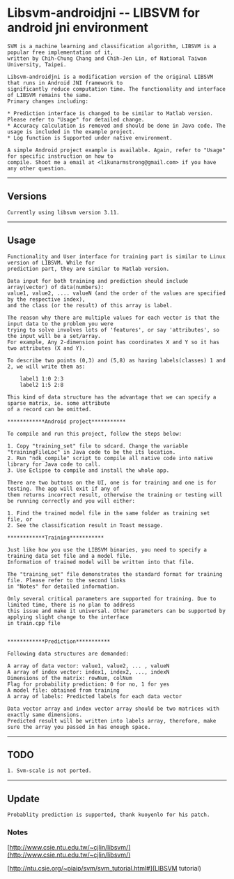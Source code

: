 # Libsvm-androidjni -- LIBSVM for android jni environment

    SVM is a machine learning and classification algorithm, LIBSVM is a popular free implementation of it, 
    written by Chih-Chung Chang and Chih-Jen Lin, of National Taiwan University, Taipei.

    Libsvm-androidjni is a modification version of the original LIBSVM that runs in Android JNI framework to 
    significantly reduce computation time. The functionality and interface of LIBSVM remains the same. 
    Primary changes including:
    
    * Prediction interface is changed to be similar to Matlab version. Please refer to "Usage" for detailed change.
    * Accuracy calculation is removed and should be done in Java code. The usage is included in the example project.
    * Log function is Supported under native environment.

    A simple Android project example is available. Again, refer to "Usage" for specific instruction on how to 
    compile. Shoot me a email at <likunarmstrong@gmail.com> if you have any other question.

- - - 
## Versions

    Currently using libsvm version 3.11.

- - - 
## Usage

    Functionality and User interface for training part is similar to Linux version of LIBSVM. While for 
    prediction part, they are similar to Matlab version.

    Data input for both training and prediction should include array(vector) of data(numbers): 
    value1, value2, .... valueN (and the order of the values are specified by the respective index), 
    and the class (or the result) of this array is label.

    The reason why there are multiple values for each vector is that the input data to the problem you were 
    trying to solve involves lots of 'features', or say 'attributes', so the input will be a set/array. 
    For example, Any 2-dimension point has coordinates X and Y so it has two attributes (X and Y).
    
    To describe two points (0,3) and (5,8) as having labels(classes) 1 and 2, we will write them as:

        label1 1:0 2:3
        label2 1:5 2:8

    This kind of data structure has the advantage that we can specify a sparse matrix, ie. some attribute 
    of a record can be omitted.

    ************Android project***********

    To compile and run this project, follow the steps below:

    1. Copy "training_set" file to sdcard. Change the variable "trainingFileLoc" in Java code to be the its location.
    2. Run "ndk_compile" script to compile all native code into native library for Java code to call.
    3. Use Eclipse to compile and install the whole app.

    There are two buttons on the UI, one is for training and one is for testing. The app will exit if any of 
    them returns incorrect result, otherwise the training or testing will be running correctly and you will either:

    1. Find the trained model file in the same folder as training set file, or
    2. See the classification result in Toast message.

    ************Training***********

    Just like how you use the LIBSVM binaries, you need to specify a training data set file and a model file. 
    Information of trained model will be written into that file.

    The "training_set" file demonstrates the standard format for training file. Please refer to the second links 
    in "Notes" for detailed information.

    Only several critical parameters are supported for training. Due to limited time, there is no plan to address 
    this issue and make it universal. Other parameters can be supported by applying slight change to the interface 
    in train.cpp file


    ************Prediction***********

    Following data structures are demanded:

    A array of data vector: value1, value2, ... , valueN
    A array of index vector: index1, index2, ..., indexN
    Dimensions of the matrix: rowNum, colNum
    Flag for probability prediction: 0 for no, 1 for yes
    A model file: obtained from training
    A array of labels: Predicted labels for each data vector

    Data vector array and index vector array should be two matrices with exactly same dimensions. 
    Predicted result will be written into labels array, therefore, make sure the array you passed in has enough space.

- - - 
## TODO

    1. Svm-scale is not ported.

- - -
## Update

    Probablity prediction is supported, thank kuoyenlo for his patch.

### Notes

[http://www.csie.ntu.edu.tw/~cjlin/libsvm/](http://www.csie.ntu.edu.tw/~cjlin/libsvm/)

[http://ntu.csie.org/~piaip/svm/svm_tutorial.html#](LIBSVM tutorial)
